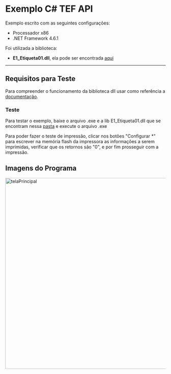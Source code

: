 # Exemplo C# TEF API #

Exemplo escrito com as seguintes configurações: 
- Processador x86
- .NET Framework 4.6.1

Foi utilizada a biblioteca:
- **E1_Etiqueta01.dll**, ela pode ser encontrada [aqui](https://github.com/ElginDeveloperCommunity/Impressoras/blob/master/Impressoras%20de%20Etiqueta/Elgin/L42PRO/Biblioteca/E1_Etiqueta01.00.01.rar)
<hr>

## Requisitos para Teste ##
Para compreender o funcionamento da biblioteca dll usar como referência a [documentação](https://elgindevelopercommunity.github.io/group___m0.html).

### Teste ###
Para testar o exemplo, baixe o arquivo .exe e a lib E1_Etiqueta01.dll que se encontram nessa [pasta](https://github.com/ElginDeveloperCommunity/Impressoras/tree/master/Impressoras%20de%20Etiqueta/Elgin/L42PRO/Exemplo/C%23/ImpressoraEtiquetas/bin/x86/Debug) e execute o arquivo .exe

Para poder fazer o teste de impressão, clicar nos botões "Configurar *" para escrever na memória flash da impressora as informações a serem imprimidas, verificar que os retornos são "0", e por fim prosseguir com a impressão. 

## Imagens do Programa ##

<img src="https://user-images.githubusercontent.com/78883867/165993946-76554984-38d3-46e9-b16b-a39071b0ce62.png" alt="telaPrincipal" style="width:600px;"/>
